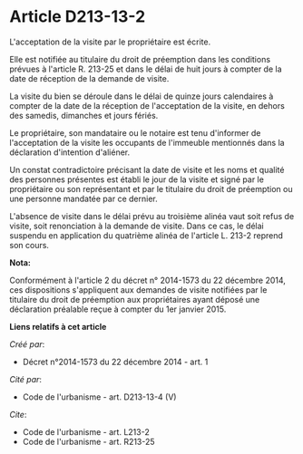 # Article D213-13-2

L'acceptation de la visite par le propriétaire est écrite. 

Elle est notifiée au titulaire du droit de préemption dans les conditions prévues à l'article R. 213-25 et dans le délai de
huit jours à compter de la date de réception de la demande de visite. 

La visite du bien se déroule dans le délai de quinze jours calendaires à compter de la date de la réception de l'acceptation
de la visite, en dehors des samedis, dimanches et jours fériés. 

Le propriétaire, son mandataire ou le notaire est tenu d'informer de l'acceptation de la visite les occupants de l'immeuble
mentionnés dans la déclaration d'intention d'aliéner. 

Un constat contradictoire précisant la date de visite et les noms et qualité des personnes présentes est établi le jour de la
visite et signé par le propriétaire ou son représentant et par le titulaire du droit de préemption ou une personne mandatée
par ce dernier. 

L'absence de visite dans le délai prévu au troisième alinéa vaut soit refus de visite, soit renonciation à la demande de
visite. Dans ce cas, le délai suspendu en application du quatrième alinéa de l'article L. 213-2 reprend son cours.

**Nota:**

Conformément à l'article 2 du décret n° 2014-1573 du 22 décembre 2014, ces dispositions s'appliquent aux demandes de visite
notifiées par le titulaire du droit de préemption aux propriétaires ayant déposé une déclaration préalable reçue à compter du
1er janvier 2015.

**Liens relatifs à cet article**

_Créé par_:

  - Décret n°2014-1573 du 22 décembre 2014 - art. 1

_Cité par_:

  - Code de l'urbanisme - art. D213-13-4 (V)

_Cite_:

  - Code de l'urbanisme - art. L213-2
  - Code de l'urbanisme - art. R213-25
